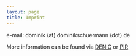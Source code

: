 ```yaml
---
layout: page
title: Imprint
---
```


e-mail:
dominik (at) dominikschuermann (dot) de

More information can be found via [DENIC](http://www.denic.de/domains/whois-service/webwhois.html) or [PIR](http://pir.org/home)